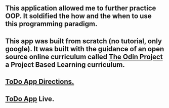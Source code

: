 ## This application allowed me to further practice OOP. It soldified the how and the when to use this programming paradigm.

## This app was built from scratch (no tutorial, only google). It was built with the guidance of an open source online curriculum called  <a href="https://www.theodinproject.com/">The Odin Project</a> a Project Based Learning curriculum.


## <a href="https://www.theodinproject.com/courses/javascript/lessons/todo-list">ToDo App Directions.</a>

## <a href="https://camus1859.github.io/todo/">ToDo App</a> Live.
 

